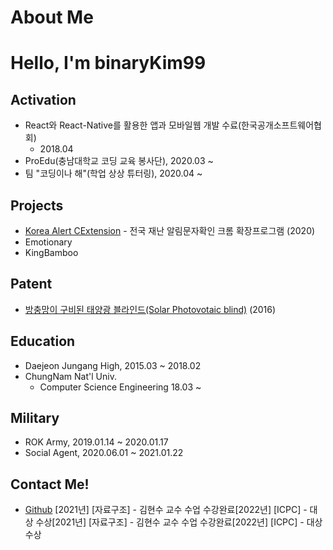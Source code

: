 # About Me

# Hello, I'm binaryKim99

## Activation

- React와 React-Native를 활용한 앱과 모바일웹 개발 수료(한국공개소프트웨어협회)
  - 2018.04
- ProEdu(충남대학교 코딩 교육 봉사단), 2020.03 ~
- 팀 "코딩이나 해"(학업 상상 튜터링), 2020.04 ~

## Projects

- [Korea Alert CExtension](https://github.com/DuckSooKoong/Korea_Alert_CExtension) - 전국 재난 알림문자확인 크롬 확장프로그램 (2020)
- Emotionary
- KingBamboo

## Patent

- [방충망이 구비된 태양광 블라인드(Solar Photovotaic blind)](http://kipris.or.kr/mobile/search/view_patent.do?applno=1020160075033) (2016)

## Education

- Daejeon Jungang High, 2015.03 ~ 2018.02
- ChungNam Nat'l Univ.
  - Computer Science Engineering 18.03 ~

## Military

- ROK Army, 2019.01.14 ~ 2020.01.17
- Social Agent, 2020.06.01 ~ 2021.01.22

## Contact Me!

- [Github](https://github.com/dblepart99)
[2021년] [자료구조] - 김현수 교수 수업 수강완료[2022년] [ICPC] - 대상 수상[2021년] [자료구조] - 김현수 교수 수업 수강완료[2022년] [ICPC] - 대상 수상